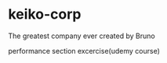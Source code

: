 # keiko-corp
The greatest company ever created by Bruno

performance section excercise(udemy course)
